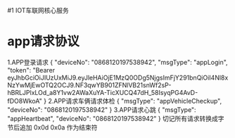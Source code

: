 ﻿#1 IOT车联网核心服务

# app请求协议
1.APP登录请求
{
	"deviceNo": "0868120197538942",
	"msgType": "appLogin",
	"token": "Bearer eyJhbGciOiJIUzUxMiJ9.eyJleHAiOjE1MzQ0ODg5NjgsImFjY291bnQiOiI4Nl8xNzYwMjEwOTQ2OCJ9.NF3qwYB901ZFNlVB21snWf2sP-hBRLJPlxLOd_a8Y1vw2AWaXuYA-TicXUCQ47dH_58IsyqPG4AvD-fDO8WkoA"
}
2.APP请求车俩请求体检
{
	"msgType": "appVehicleCheckup",
	"deviceNo": "0868120197538942"
}
3.APP请求心跳
{
	"msgType": "appHeartbeat",
	"deviceNo": "0868120197538942"
}
切记所有请求转换成字节后追加 0x0d 0x0a 作为结束符